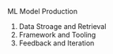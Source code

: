 ML Model Production
1. Data Stroage and Retrieval
2. Framework and Tooling
3. Feedback and Iteration
